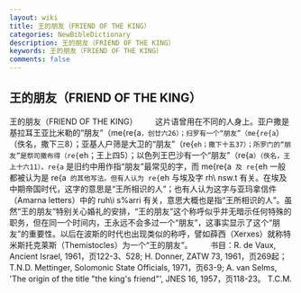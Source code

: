 ```yaml
---
layout: wiki
title: 王的朋友（FRIEND OF THE KING）
categories: NewBibleDictionary
description: 王的朋友（FRIEND OF THE KING）
keywords: 王的朋友（FRIEND OF THE KING）
comments: false
---
```


## 王的朋友（FRIEND OF THE KING）



王的朋友（FRIEND OF THE KING）
　　这片语曾用在不同的人身上。亚户撒是基拉耳王亚比米勒的“朋友”（me{re{a`，创廿六26）；扫罗有一个“朋友”（me{re{a`）（佚名，撒下三8）；亚基人户筛是大卫的“朋友”（re{`eh；撒下十五37）；所罗门的“朋友”是祭司撒布得（re{`eh；王上四5）；以色列王巴沙有一个“朋友”（re{a`）（佚名，王上十六11）。re{a` 是旧约中用作指“朋友”最常见的字，而 me{re{a` 及 re{`eh 一般都被认为是 re{a` 的其他写法。但有人认为 re{`eh 与埃及字 rh\ nsw.t 有关。在埃及中期帝国时代，这字的意思是“王所相识的人”；也有人认为这字与亚玛拿信件（Amarna letters）中的 ruh\i s%arri 有关，意思大概也是指“王所相识的人”。虽然“王的朋友”特别关心婚礼的安排，“王的朋友”这个称呼似乎并无暗示任何特殊的职务，但在同一个时间内，王永远不会多过一个“朋友”，这事实显示了这个“朋友”的重要性。以后在波斯的时代也出现类似的称呼，譬如薛西（Xerxes）就称特米斯托克莱斯（Themistocles）为一个“王的朋友”。
　　书目：R. de Vaux, Ancient Israel, 1961，页122-3、528; H. Donner, ZATW 73, 1961，页269起；T.N.D. Mettinger, Solomonic State Officials, 1971，页63-9; A. van Selms, 'The
origin of the title "the king's friend"', JNES 16, 1957，页118-23。
T.C.M.




